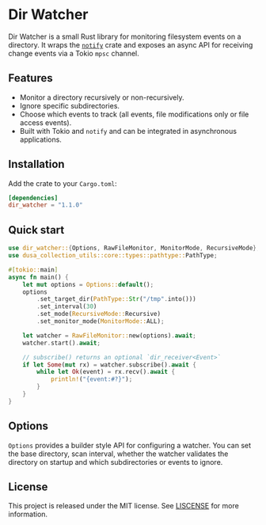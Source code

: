 # Dir Watcher

Dir Watcher is a small Rust library for monitoring filesystem events on a directory.
It wraps the [`notify`](https://docs.rs/notify/) crate and exposes an async API
for receiving change events via a Tokio `mpsc` channel.

## Features

- Monitor a directory recursively or non-recursively.
- Ignore specific subdirectories.
- Choose which events to track (all events, file modifications only or file access events).
- Built with Tokio and `notify` and can be integrated in asynchronous applications.

## Installation

Add the crate to your `Cargo.toml`:

```toml
[dependencies]
dir_watcher = "1.1.0"
```

## Quick start

```rust
use dir_watcher::{Options, RawFileMonitor, MonitorMode, RecursiveMode};
use dusa_collection_utils::core::types::pathtype::PathType;

#[tokio::main]
async fn main() {
    let mut options = Options::default();
    options
        .set_target_dir(PathType::Str("/tmp".into()))
        .set_interval(30)
        .set_mode(RecursiveMode::Recursive)
        .set_monitor_mode(MonitorMode::ALL);

    let watcher = RawFileMonitor::new(options).await;
    watcher.start().await;

    // subscribe() returns an optional `dir_receiver<Event>`
    if let Some(mut rx) = watcher.subscribe().await {
        while let Ok(event) = rx.recv().await {
            println!("{event:#?}");
        }
    }
}
```

## Options

`Options` provides a builder style API for configuring a watcher. You can set the
base directory, scan interval, whether the watcher validates the directory on
startup and which subdirectories or events to ignore.

## License

This project is released under the MIT license. See [LISCENSE](./LISCENSE) for
more information.
